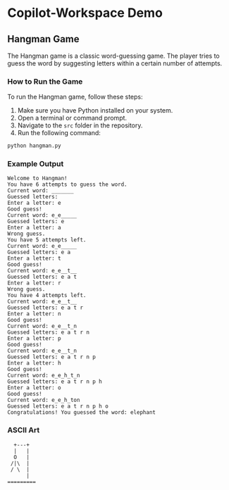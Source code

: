 # Copilot-Workspace Demo

## Hangman Game

The Hangman game is a classic word-guessing game. The player tries to guess the word by suggesting letters within a certain number of attempts.

### How to Run the Game

To run the Hangman game, follow these steps:

1. Make sure you have Python installed on your system.
2. Open a terminal or command prompt.
3. Navigate to the `src` folder in the repository.
4. Run the following command:

```sh
python hangman.py
```

### Example Output

```
Welcome to Hangman!
You have 6 attempts to guess the word.
Current word: _______
Guessed letters: 
Enter a letter: e
Good guess!
Current word: e_e_____
Guessed letters: e
Enter a letter: a
Wrong guess.
You have 5 attempts left.
Current word: e_e_____
Guessed letters: e a
Enter a letter: t
Good guess!
Current word: e_e__t__
Guessed letters: e a t
Enter a letter: r
Wrong guess.
You have 4 attempts left.
Current word: e_e__t__
Guessed letters: e a t r
Enter a letter: n
Good guess!
Current word: e_e__t_n
Guessed letters: e a t r n
Enter a letter: p
Good guess!
Current word: e_e__t_n
Guessed letters: e a t r n p
Enter a letter: h
Good guess!
Current word: e_e_h_t_n
Guessed letters: e a t r n p h
Enter a letter: o
Good guess!
Current word: e_e_h_ton
Guessed letters: e a t r n p h o
Congratulations! You guessed the word: elephant
```

### ASCII Art

```
  +---+
  |   |
  O   |
 /|\  |
 / \  |
      |
=========
```
